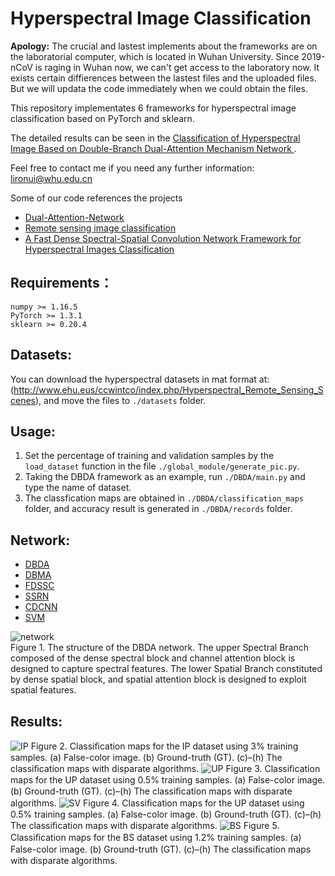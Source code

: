 # Hyperspectral Image Classification

**Apology:** The crucial and lastest implements about the frameworks are on the laboratorial computer, which is located in Wuhan University. Since 2019-nCoV is raging in Wuhan now, we can't get access to the laboratory now. It exists certain diffierences between the lastest files and the uploaded files. But we will updata the code immediately when we could obtain the files.

This repository implementates 6 frameworks for hyperspectral image classification based on PyTorch and sklearn.

The detailed results can be seen in the [Classification of Hyperspectral Image Based on 
Double-Branch Dual-Attention Mechanism Network ]().

Feel free to contact me if you need any further information: lironui@whu.edu.cn

Some of our code references the projects
* [Dual-Attention-Network](https://github.com/SH8899/Dual-Attention-Network.git)
* [Remote sensing image classification](https://github.com/stop68/Remote-Sensing-Image-Classification.git)
* [A Fast Dense Spectral-Spatial Convolution Network Framework for Hyperspectral Images Classification](https://github.com/shuguang-52/FDSSC.git) 

Requirements：
------- 
```
numpy >= 1.16.5
PyTorch >= 1.3.1
sklearn >= 0.20.4
```

Datasets:
------- 
You can download the hyperspectral datasets in mat format at: (http://www.ehu.eus/ccwintco/index.php/Hyperspectral_Remote_Sensing_Scenes), and move the files to `./datasets` folder.

Usage:
------- 
1. Set the percentage of training and validation samples by the `load_dataset` function in the file `./global_module/generate_pic.py`.
2. Taking the DBDA framework as an example, run `./DBDA/main.py` and type the name of dataset. 
3. The classfication maps are obtained in `./DBDA/classification_maps` folder, and accuracy result is generated in `./DBDA/records` folder.

Network:
------- 
* [DBDA]()
* [DBMA](https://www.mdpi.com/2072-4292/11/11/1307/xml)
* [FDSSC](https://www.mdpi.com/2072-4292/10/7/1068/htm)
* [SSRN](https://ieeexplore.ieee.org/document/8061020)
* [CDCNN](https://ieeexplore.ieee.org/document/7973178)
* [SVM](https://ieeexplore.ieee.org/document/1323134/)

![network](https://github.com/lironui/Double-Branch-Dual-Attention-Mechanism-Network/blob/master/figures/Figure%206.%20The%20structure%20of%20the%20DBDA%20network.png)  
Figure 1. The structure of the DBDA network. The upper Spectral Branch composed of the dense 
spectral block and channel attention block is designed to capture spectral features. The lower Spatial 
Branch constituted by dense spatial block, and spatial attention block is designed to exploit spatial 
features. 

Results:
------- 
![IP](https://github.com/lironui/Double-Branch-Dual-Attention-Mechanism-Network/blob/master/figures/Figure%209.%20Classi%EF%AC%81cation%20maps%20for%20the%20IP%20dataset%20using%203%25%20training%20samples.png)
Figure 2. Classiﬁcation maps for the IP dataset using 3% training samples. (a) False-color image. (b) 
Ground-truth (GT). (c)–(h) The classiﬁcation maps with disparate algorithms. 
![UP](https://github.com/lironui/Double-Branch-Dual-Attention-Mechanism-Network/blob/master/figures/Figure%2010.%20Classi%EF%AC%81cation%20maps%20for%20the%20UP%20dataset%20using%200.5%25%20training%20samples.png)
Figure 3. Classiﬁcation maps for the UP dataset using 0.5% training samples. (a) False-color image. 
(b) Ground-truth (GT). (c)–(h) The classiﬁcation maps with disparate algorithms. 
![SV](https://github.com/lironui/Double-Branch-Dual-Attention-Mechanism-Network/blob/master/figures/Figure%2011.%20Classi%EF%AC%81cation%20maps%20for%20the%20SV%20dataset%20using%200.5%25%20training%20samples.png)
Figure 4. Classiﬁcation maps for the UP dataset using 0.5% training samples. (a) False-color image. 
(b) Ground-truth (GT). (c)–(h) The classiﬁcation maps with disparate algorithms. 
![BS](https://github.com/lironui/Double-Branch-Dual-Attention-Mechanism-Network/blob/master/figures/Figure%2012.%20Classi%EF%AC%81cation%20maps%20for%20the%20BS%20dataset%20using%201.2%25%20training%20samples.png)
Figure 5. Classiﬁcation maps for the BS dataset using 1.2% training samples. (a) False-color image. 
(b) Ground-truth (GT). (c)–(h) The classiﬁcation maps with disparate algorithms. 
